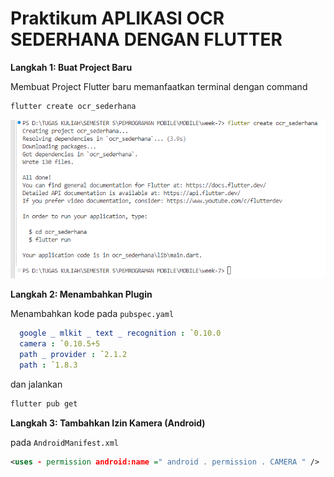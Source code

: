 # Praktikum APLIKASI OCR SEDERHANA DENGAN FLUTTER

**Langkah 1: Buat Project Baru**

Membuat Project Flutter baru memanfaatkan terminal dengan command 
```bash
flutter create ocr_sederhana
```

![tampilan](images/00.png)

**Langkah 2: Menambahkan Plugin**

Menambahkan kode pada `pubspec.yaml`
```yaml
  google _ mlkit _ text _ recognition : ˆ0.10.0
  camera : ˆ0.10.5+5
  path _ provider : ˆ2.1.2
  path : ˆ1.8.3
  ```

dan jalankan
```bash
flutter pub get
````

**Langkah 3: Tambahkan Izin Kamera (Android)**

pada `AndroidManifest.xml`
```xml
<uses - permission android:name =" android . permission . CAMERA " />
```